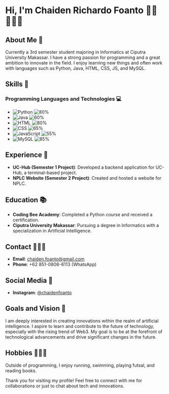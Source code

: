 # Hi, I'm Chaiden Richardo Foanto 👋🏻🧑🏻‍💻

## About Me 📝
Currently a 3rd semester student majoring in Informatics at Ciputra University Makassar. I have a strong passion for programming and a great ambition to innovate in the field. I enjoy learning new things and often work with languages such as Python, Java, HTML, CSS, JS, and MySQL.

## Skills 🍳

### Programming Languages and Technologies 💻
- ![Python](https://img.shields.io/badge/-Python-FFD43B?style=flat-square&logo=python&logoColor=blue) ![80%](https://progress-bar.dev/80)
- ![Java](https://img.shields.io/badge/-Java-007396?style=flat-square&logo=java&logoColor=white) ![60%](https://progress-bar.dev/60)
- ![HTML](https://img.shields.io/badge/-HTML-E34F26?style=flat-square&logo=html5&logoColor=white) ![80%](https://progress-bar.dev/80)
- ![CSS](https://img.shields.io/badge/-CSS-1572B6?style=flat-square&logo=css3&logoColor=white) ![65%](https://progress-bar.dev/65)
- ![JavaScript](https://img.shields.io/badge/-JavaScript-F7DF1E?style=flat-square&logo=javascript&logoColor=black) ![55%](https://progress-bar.dev/55)
- ![MySQL](https://img.shields.io/badge/-MySQL-4479A1?style=flat-square&logo=mysql&logoColor=white) ![85%](https://progress-bar.dev/85)


## Experience 🔬
- **UC-Hub (Semester 1 Project)**: Developed a backend application for UC-Hub, a terminal-based project.
- **NPLC Website (Semester 2 Project)**: Created and hosted a website for NPLC.

## Education 📚
- **Coding Bee Academy**: Completed a Python course and received a certification.
- **Ciputra University Makassar**: Pursuing a degree in Informatics with a specialization in Artificial Intelligence.

## Contact 🙋🏻‍♂️
- **Email**: [chaiden.foanto@gmail.com](mailto:chaiden.foanto@gmail.com)
- **Phone**: +62 851-0808-6113 (WhatsApp)

## Social Media 📱
- **Instagram**: [@chaidenfoanto](https://instagram.com/chaidenfoanto)

## Goals and Vision 👀
I am deeply interested in creating innovations within the realm of artificial intelligence. I aspire to learn and contribute to the future of technology, especially with the rising trend of Web3. My goal is to be at the forefront of technological advancements and drive significant changes in the future.

## Hobbies 🏃🏻‍➡️
Outside of programming, I enjoy running, swimming, playing futsal, and reading books.

Thank you for visiting my profile! Feel free to connect with me for collaborations or just to chat about tech and innovations.
